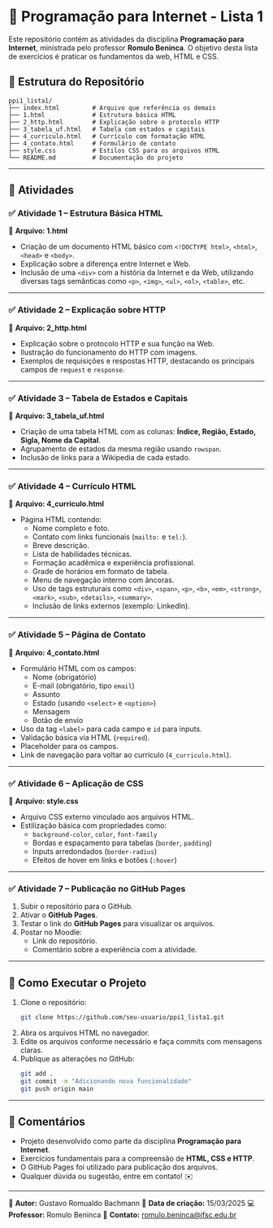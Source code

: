 # 📌 Programação para Internet - Lista 1

Este repositório contém as atividades da disciplina **Programação para Internet**, ministrada pelo professor **Romulo Beninca**. O objetivo desta lista de exercícios é praticar os fundamentos da web, HTML e CSS.

## 📂 Estrutura do Repositório

```
ppi1_lista1/
├── index.html         # Arquivo que referência os demais
├── 1.html             # Estrutura básica HTML
├── 2_http.html        # Explicação sobre o protocolo HTTP
├── 3_tabela_uf.html   # Tabela com estados e capitais
├── 4_curriculo.html   # Currículo com formatação HTML
├── 4_contato.html     # Formulário de contato
├── style.css          # Estilos CSS para os arquivos HTML
└── README.md          # Documentação do projeto
```

---

## 📝 Atividades

### ✅ Atividade 1 – Estrutura Básica HTML
📄 **Arquivo: 1.html**

- Criação de um documento HTML básico com `<!DOCTYPE html>`, `<html>`, `<head>` e `<body>`.
- Explicação sobre a diferença entre Internet e Web.
- Inclusão de uma `<div>` com a história da Internet e da Web, utilizando diversas tags semânticas como `<p>`, `<img>`, `<ul>`, `<ol>`, `<table>`, etc.

---

### ✅ Atividade 2 – Explicação sobre HTTP
📄 **Arquivo: 2_http.html**

- Explicação sobre o protocolo HTTP e sua função na Web.
- Ilustração do funcionamento do HTTP com imagens.
- Exemplos de requisições e respostas HTTP, destacando os principais campos de `request` e `response`.

---

### ✅ Atividade 3 – Tabela de Estados e Capitais
📄 **Arquivo: 3_tabela_uf.html**

- Criação de uma tabela HTML com as colunas: **Índice, Região, Estado, Sigla, Nome da Capital**.
- Agrupamento de estados da mesma região usando `rowspan`.
- Inclusão de links para a Wikipedia de cada estado.

---

### ✅ Atividade 4 – Currículo HTML
📄 **Arquivo: 4_curriculo.html**

- Página HTML contendo:
  - Nome completo e foto.
  - Contato com links funcionais (`mailto:` e `tel:`).
  - Breve descrição.
  - Lista de habilidades técnicas.
  - Formação acadêmica e experiência profissional.
  - Grade de horários em formato de tabela.
  - Menu de navegação interno com âncoras.
  - Uso de tags estruturais como `<div>`, `<span>`, `<p>`, `<b>`, `<em>`, `<strong>`, `<mark>`, `<sub>`, `<details>`, `<summary>`.
  - Inclusão de links externos (exemplo: LinkedIn).

---

### ✅ Atividade 5 – Página de Contato
📄 **Arquivo: 4_contato.html**

- Formulário HTML com os campos:
  - Nome (obrigatório)
  - E-mail (obrigatório, tipo `email`)
  - Assunto
  - Estado (usando `<select>` e `<option>`)
  - Mensagem
  - Botão de envio
- Uso da tag `<label>` para cada campo e `id` para inputs.
- Validação básica via HTML (`required`).
- Placeholder para os campos.
- Link de navegação para voltar ao currículo (`4_curriculo.html`).

---

### ✅ Atividade 6 – Aplicação de CSS
📄 **Arquivo: style.css**

- Arquivo CSS externo vinculado aos arquivos HTML.
- Estilização básica com propriedades como:
  - `background-color`, `color`, `font-family`
  - Bordas e espaçamento para tabelas (`border`, `padding`)
  - Inputs arredondados (`border-radius`)
  - Efeitos de hover em links e botões (`:hover`)

---

### ✅ Atividade 7 – Publicação no GitHub Pages

1. Subir o repositório para o GitHub.
2. Ativar o **GitHub Pages**.
3. Testar o link do **GitHub Pages** para visualizar os arquivos.
4. Postar no Moodle:
   - Link do repositório.
   - Comentário sobre a experiência com a atividade.

---

## 🚀 Como Executar o Projeto

1. Clone o repositório:
   ```sh
   git clone https://github.com/seu-usuario/ppi1_lista1.git
   ```
2. Abra os arquivos HTML no navegador.
3. Edite os arquivos conforme necessário e faça commits com mensagens claras.
4. Publique as alterações no GitHub:
   ```sh
   git add .
   git commit -m "Adicionando nova funcionalidade"
   git push origin main
   ```

---

## 📢 Comentários

- Projeto desenvolvido como parte da disciplina **Programação para Internet**.
- Exercícios fundamentais para a compreensão de **HTML, CSS e HTTP**.
- O GitHub Pages foi utilizado para publicação dos arquivos.
- Qualquer dúvida ou sugestão, entre em contato! ✉️

---

📌 **Autor:** Gustavo Romualdo Bachmann
📅 **Data de criação:** 15/03/2025
💻 **Professor:** Romulo Beninca
📧 **Contato:** romulo.beninca@ifsc.edu.br

